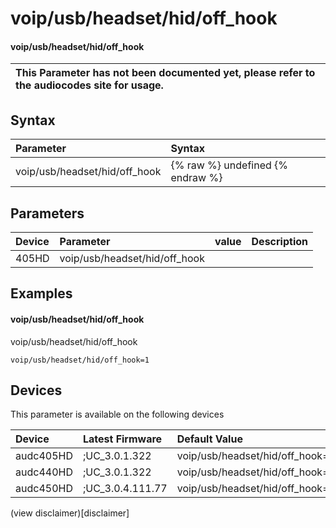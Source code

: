 ﻿---
description: voip/usb/headset/hid/off_hook
search: false
---

# voip/usb/headset/hid/off_hook

#### voip/usb/headset/hid/off_hook


| This Parameter has not been documented yet, please refer to the audiocodes site for usage.  |
| :--- |

## Syntax
| Parameter | Syntax |
| :--- | :--- |
|voip/usb/headset/hid/off_hook | {% raw %} undefined {% endraw %} |

## Parameters
|Device|Parameter|value|Description|
|:---|:---|:---|:---|
| 405HD | voip/usb/headset/hid/off_hook |  |  |

## Examples
#### voip/usb/headset/hid/off_hook

voip/usb/headset/hid/off_hook

```
voip/usb/headset/hid/off_hook=1
```

## Devices
This parameter is available on the following devices

| Device | Latest Firmware | Default Value |
|:---|:---|:---|
| audc405HD | ;UC_3.0.1.322 | voip/usb/headset/hid/off_hook=1 
| audc440HD | ;UC_3.0.1.322 | voip/usb/headset/hid/off_hook=1 
| audc450HD | ;UC_3.0.4.111.77 | voip/usb/headset/hid/off_hook=1 

(view disclaimer)[disclaimer]
